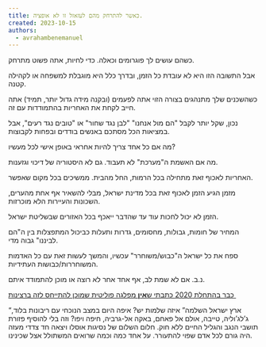 ```yaml
---
title: כאשר להתרחק מהם לעזאזל זו לא אופציה.
created: 2023-10-15
authors:
  - avrahambenemanuel
---
```

כשהם עושים לך פוגרומים וכאלה. כדי לחיות, אתה פשוט מתרחק.

אבל התשובה הזו היא לא עובדת כל הזמן, ובדרך כלל היא מוגבלת למשפחה או לקהילה קטנה.

כשהשכנים שלך מתנהגים בצורה הזוי אתה לפעמים (ובקנה מידה גדול יותר, תמיד) אתה חייב לקחת את האחריות בהתמודדות עם זה.

נכון, שקל יותר לקבל "הם מול אנחנו" "לבן נגד שחור" או "טובים נגד רעים", אבל במציאות הכל מסתכם באנשים בודדים ובפחות לקבוצות.

מה אם כל אחד צריך להיות אחראי באופן אישי לכל מעשיו?

מה אם האשמת ה"מערכת" לא תעבוד. גם לא היסטוריה של דיכוי וגזענות.

האחריות לאכוף זאת מתחילה בכל הרמות, החל מהבית. ממשיכים בכל מקום שאפשר.

מזמן הגיע הזמן לאכוף זאת בכל מדינת ישראל, מבלי להשאיר אף אחת מהערים, השכונות והעיירות הלא מוכרזות.

הזמן לא יכול לחכות עוד עד שהדבר ייאכף בכל האזורים שבשליטת ישראל.

המחיר של חומות, גבולות, מחסומים, גדרות ותעלות כביכול המתפצלות בין ה"הם לביננו" גבוה מדי.

ספח את כל ישראל ה"כבוש/משוחרר" עכשיו, והמשך לעשות זאת עם כל האדמות המשוחררות/כבושות העתידיות.

נ.ב. אם לא שמת לב, אף אחד אחר לא רוצה או מוכן להתמודד איתם.

[כבר בהתחלת 2020 כתבתי ש**אין** מפלגה פוליטית שמוכן להתייחס לזה ברצינות ](https://benemanuel.github.io/website/%D7%A2%D7%9C-%D7%9E%D7%94-%D7%91%D7%90%D7%9E%D7%AA-%D7%9C%D7%90-%D7%94%D7%91%D7%97%D7%99%D7%A8%D7%95%D7%AA-%D7%95%D7%9E%D7%94-%D7%9B%D7%9F) 
  
“ארץ ישראל השלמה” איזה שלמות יש? איפה היום במצב הנוכחי עם ריבונות בלוד, ג’לג’וליה, טייבה, אולם אל פאחם, באקה אל-גרביה, חיפה ויפו? וזה בלי להוסיף פזורת תושבי הנגב והגליל החיים ללא חוק. חלום השלום של נסיגות אוסלו ויצאה חד צדדי מעזה היה גורם לכל אדם שפוי להתעורר. על אחד כמה וכמה שרואים המשתולל אצל שכינינו.
